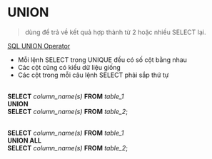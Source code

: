 # UNION

> dùng để trả về kết quả hợp thành từ 2 hoặc nhiều SELECT lại.<br>

[SQL UNION Operator](https://www.w3schools.com/sql/sql_union.asp)<br>

- Mỗi lệnh SELECT trong UNIQUE đều có số cột bằng nhau<br>
- Các cột cũng có kiểu dữ liệu giống<br>
- Các cột trong mỗi câu lệnh SELECT phải sắp thứ tự<br><br>

**SELECT** _column_name(s)_ **FROM** _table_1_<br>
**UNION**<br>
**SELECT** _column_name(s)_ **FROM** _table_2_;<br><br>

**SELECT** _column_name(s)_ **FROM** _table_1_<br>
**UNION ALL**<br>
**SELECT** _column_name(s)_ **FROM** _table_2_;
